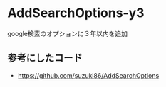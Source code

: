 # AddSearchOptions-y3
google検索のオプションに３年以内を追加

## 参考にしたコード
- https://github.com/suzuki86/AddSearchOptions

